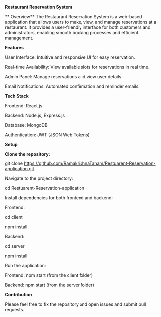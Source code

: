 **Restaurant Reservation System**


**
Overview**
The Restaurant Reservation System is a web-based application that allows users to make, view, and manage reservations at a restaurant. It provides a user-friendly interface for both customers and administrators, enabling smooth booking processes and efficient management.

**Features**

User Interface: Intuitive and responsive UI for easy reservation.

Real-time Availability: View available slots for reservations in real time.

Admin Panel: Manage reservations and view user details.

Email Notifications: Automated confirmation and reminder emails.


**Tech Stack**

Frontend: React.js

Backend: Node.js, Express.js

Database: MongoDB

Authentication: JWT (JSON Web Tokens)



**Setup**

**Clone the repository:**

git clone https://github.com/RamakrishnaTanam/Restuarent-Reservation-application.git

Navigate to the project directory:


cd Restuarent-Reservation-application

Install dependencies for both frontend and backend:

Frontend:

cd client

npm install


Backend:

cd server

npm install

Run the application:

Frontend: npm start (from the client folder)

Backend: npm start (from the server folder)

**Contribution**

Please feel free to fix the repository and open issues and submit pull requests.
